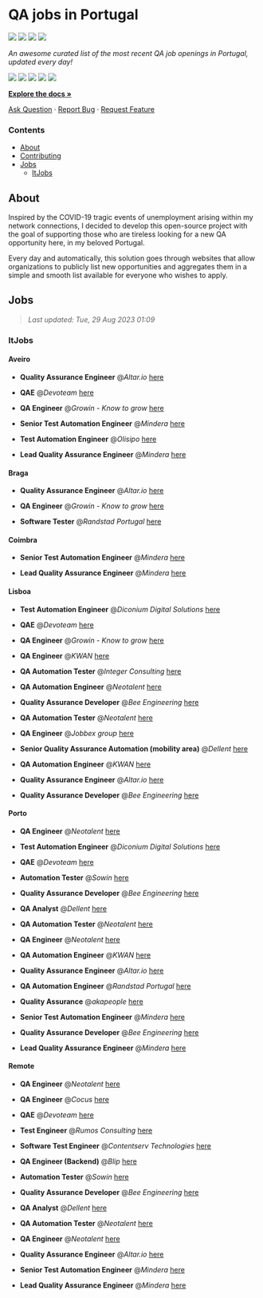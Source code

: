 QA jobs in Portugal
========================

![](https://img.shields.io/static/v1?label=%F0%9F%8C%9F&message=If%20Useful&color=BC4E99)
[![](https://img.shields.io/github/stars/sergiomartins8/qa-jobs-in-portugal)](https://github.com/sergiomartins8/qa-jobs-in-portugal/stargazers)
[![](https://img.shields.io/github/forks/sergiomartins8/qa-jobs-in-portugal)](https://github.com/sergiomartins8/qa-jobs-in-portugal/network/members)
[![](https://img.shields.io/badge/-sergiomartins8-blue?logo=Linkedin&logoColor=white)](https://www.linkedin.com/in/sergiomartins8/)

_An awesome curated list of the most recent QA job openings in Portugal, updated every day!_

[![](https://img.shields.io/github/v/release/sergiomartins8/qa-jobs-in-portugal)](https://github.com/sergiomartins8/qa-jobs-in-portugal/releases)
[![](https://github.com/sergiomartins8/qa-jobs-in-portugal/workflows/release/badge.svg)](https://github.com/sergiomartins8/qa-jobs-in-portugal/actions?query=workflow%3Arelease)
[![](https://img.shields.io/github/issues/sergiomartins8/qa-jobs-in-portugal)](https://github.com/sergiomartins8/qa-jobs-in-portugal/issues)
[![](https://img.shields.io/github/contributors/sergiomartins8/qa-jobs-in-portugal)](https://github.com/sergiomartins8/qa-jobs-in-portugal/graphs/contributors)
[![](https://img.shields.io/github/license/sergiomartins8/qa-jobs-in-portugal)](https://github.com/sergiomartins8/qa-jobs-in-portugal/blob/master/LICENSE)

**[Explore the docs »](https://github.com/sergiomartins8/qa-jobs-in-portugal/blob/master/docs/DOCUMENTATION.md)**

[Ask Question](https://github.com/sergiomartins8/qa-jobs-in-portugal/issues) 
·
[Report Bug](https://github.com/sergiomartins8/qa-jobs-in-portugal/issues)
·
[Request Feature](https://github.com/sergiomartins8/qa-jobs-in-portugal/issues)

### Contents
* [About](#about)
* [Contributing](https://github.com/sergiomartins8/qa-jobs-in-portugal/blob/master/docs/CONTRIBUTING.md)
* [Jobs](#jobs)
  * [ItJobs](#itjobs)

## About
Inspired by the COVID-19 tragic events of unemployment arising within my network connections, I decided to develop this open-source project with the goal of supporting those who are tireless looking for a new QA opportunity here, in my beloved Portugal.

Every day and automatically, this solution goes through websites that allow organizations to publicly list new opportunities and aggregates them in a simple and smooth list available for everyone who wishes to apply.

Jobs
---------

> _Last updated: Tue, 29 Aug 2023 01:09_

### ItJobs

#### Aveiro

- **Quality Assurance Engineer** @_Altar.io_ [here](https://www.itjobs.pt/oferta/467938/quality-assurance-engineer)


- **QAE** @_Devoteam_ [here](https://www.itjobs.pt/oferta/466987/qae)


- **QA Engineer** @_Growin - Know to grow_ [here](https://www.itjobs.pt/oferta/467880/qa-engineer)


- **Senior Test Automation Engineer** @_Mindera_ [here](https://www.itjobs.pt/oferta/467415/senior-test-automation-engineer)


- **Test Automation Engineer** @_Olisipo_ [here](https://www.itjobs.pt/oferta/466949/test-automation-engineer)


- **Lead Quality Assurance Engineer** @_Mindera_ [here](https://www.itjobs.pt/oferta/467419/lead-quality-assurance-engineer)

#### Braga

- **Quality Assurance Engineer** @_Altar.io_ [here](https://www.itjobs.pt/oferta/467938/quality-assurance-engineer)


- **QA Engineer** @_Growin - Know to grow_ [here](https://www.itjobs.pt/oferta/467880/qa-engineer)


- **Software Tester** @_Randstad Portugal_ [here](https://www.itjobs.pt/oferta/468154/software-tester)

#### Coimbra

- **Senior Test Automation Engineer** @_Mindera_ [here](https://www.itjobs.pt/oferta/467415/senior-test-automation-engineer)


- **Lead Quality Assurance Engineer** @_Mindera_ [here](https://www.itjobs.pt/oferta/467419/lead-quality-assurance-engineer)

#### Lisboa

- **Test Automation Engineer** @_Diconium Digital Solutions_ [here](https://www.itjobs.pt/oferta/468017/test-automation-engineer)


- **QAE** @_Devoteam_ [here](https://www.itjobs.pt/oferta/466987/qae)


- **QA Engineer** @_Growin - Know to grow_ [here](https://www.itjobs.pt/oferta/467880/qa-engineer)


- **QA Engineer** @_KWAN_ [here](https://www.itjobs.pt/oferta/468208/qa-engineer)


- **QA Automation Tester** @_Integer Consulting_ [here](https://www.itjobs.pt/oferta/466719/qa-automation-tester-lisbon)


- **QA Automation Engineer** @_Neotalent_ [here](https://www.itjobs.pt/oferta/466285/qa-automation-engineer)


- **Quality Assurance Developer** @_Bee Engineering_ [here](https://www.itjobs.pt/oferta/467457/quality-assurance-developer)


- **QA Automation Tester** @_Neotalent_ [here](https://www.itjobs.pt/oferta/467402/qa-automation-tester)


- **QA Engineer** @_Jobbex group_ [here](https://www.itjobs.pt/oferta/467141/qa-engineer)


- **Senior Quality Assurance Automation (mobility area)** @_Dellent_ [here](https://www.itjobs.pt/oferta/468175/senior-quality-assurance-automation-mobility-area)


- **QA Automation Engineer** @_KWAN_ [here](https://www.itjobs.pt/oferta/467229/qa-automation-engineer)


- **Quality Assurance Engineer** @_Altar.io_ [here](https://www.itjobs.pt/oferta/467938/quality-assurance-engineer)


- **Quality Assurance Developer** @_Bee Engineering_ [here](https://www.itjobs.pt/oferta/467423/quality-assurance-developer)

#### Porto

- **QA Engineer** @_Neotalent_ [here](https://www.itjobs.pt/oferta/468193/qa-engineer)


- **Test Automation Engineer** @_Diconium Digital Solutions_ [here](https://www.itjobs.pt/oferta/468017/test-automation-engineer)


- **QAE** @_Devoteam_ [here](https://www.itjobs.pt/oferta/466987/qae)


- **Automation Tester** @_Sowin_ [here](https://www.itjobs.pt/oferta/467564/automation-tester-remote-work-from-eea)


- **Quality Assurance Developer** @_Bee Engineering_ [here](https://www.itjobs.pt/oferta/467457/quality-assurance-developer)


- **QA Analyst** @_Dellent_ [here](https://www.itjobs.pt/oferta/467330/qa-analyst)


- **QA Automation Tester** @_Neotalent_ [here](https://www.itjobs.pt/oferta/467402/qa-automation-tester)


- **QA Engineer** @_Neotalent_ [here](https://www.itjobs.pt/oferta/468196/qa-engineer)


- **QA Automation Engineer** @_KWAN_ [here](https://www.itjobs.pt/oferta/467229/qa-automation-engineer)


- **Quality Assurance Engineer** @_Altar.io_ [here](https://www.itjobs.pt/oferta/467938/quality-assurance-engineer)


- **QA Automation Engineer** @_Randstad Portugal_ [here](https://www.itjobs.pt/oferta/467404/qa-automation-engineer)


- **Quality Assurance** @_akapeople_ [here](https://www.itjobs.pt/oferta/467058/quality-assurance-m-f)


- **Senior Test Automation Engineer** @_Mindera_ [here](https://www.itjobs.pt/oferta/467415/senior-test-automation-engineer)


- **Quality Assurance Developer** @_Bee Engineering_ [here](https://www.itjobs.pt/oferta/467423/quality-assurance-developer)


- **Lead Quality Assurance Engineer** @_Mindera_ [here](https://www.itjobs.pt/oferta/467419/lead-quality-assurance-engineer)

#### Remote

- **QA Engineer** @_Neotalent_ [here](https://www.itjobs.pt/oferta/468193/qa-engineer)


- **QA Engineer** @_Cocus_ [here](https://www.itjobs.pt/oferta/468139/qa-engineer)


- **QAE** @_Devoteam_ [here](https://www.itjobs.pt/oferta/466987/qae)


- **Test Engineer** @_Rumos Consulting_ [here](https://www.itjobs.pt/oferta/467791/test-engineer)


- **Software Test Engineer** @_Contentserv Technologies_ [here](https://www.itjobs.pt/oferta/468551/software-test-engineer)


- **QA Engineer (Backend)** @_Blip_ [here](https://www.itjobs.pt/oferta/467162/qa-engineer-backend)


- **Automation Tester** @_Sowin_ [here](https://www.itjobs.pt/oferta/467564/automation-tester-remote-work-from-eea)


- **Quality Assurance Developer** @_Bee Engineering_ [here](https://www.itjobs.pt/oferta/467457/quality-assurance-developer)


- **QA Analyst** @_Dellent_ [here](https://www.itjobs.pt/oferta/467330/qa-analyst)


- **QA Automation Tester** @_Neotalent_ [here](https://www.itjobs.pt/oferta/467402/qa-automation-tester)


- **QA Engineer** @_Neotalent_ [here](https://www.itjobs.pt/oferta/468196/qa-engineer)


- **Quality Assurance Engineer** @_Altar.io_ [here](https://www.itjobs.pt/oferta/467938/quality-assurance-engineer)


- **Senior Test Automation Engineer** @_Mindera_ [here](https://www.itjobs.pt/oferta/467415/senior-test-automation-engineer)


- **Lead Quality Assurance Engineer** @_Mindera_ [here](https://www.itjobs.pt/oferta/467419/lead-quality-assurance-engineer)

